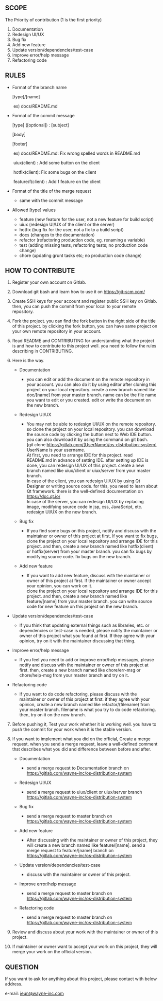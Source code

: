 ## SCOPE

The Priority of contribution (1 is the first priority)

1. Documentation
2. Redesign UI/UX
3. Bug fix
4. Add new feature
5. Update version/dependencies/test-case
6. Improve error/help message
7. Refactoring code





## RULES

- Format of the branch name

  [type]/[name]

  ​	ex) docs/README.md

- Format of the commit message

  [type] ([optional]) : [subject]

  [body]

  [footer]

  ​	ex) docs/README.md: Fix wrong spelled words in README.md

  ​		  uiux(client) : Add some button on the client

  ​		  hotfix(client): Fix some bugs on the client

  ​		  feature/f(client) : Add f feature on the client		  

- Format of the title of the merge request

    - same with the commit message
  
- Allowed [type] values
  - feature (new feature for the user, not a new feature for build script)
  - uiux (redesign UI/UX of the client or the server)
  - hotfix (bug fix for the user, not a fix to a build script)
  - docs (changes to the documentation)
  - refactor (refactoring production code, eg. renaming a variable)
  - test (adding missing tests, refactoring tests; no production code change)
  - chore (updating grunt tasks etc; no production code change)





## HOW TO CONTRIBUTE

1. Register your own account on Gitlab.

2. Download git bash and learn how to use it on https://git-scm.com/

3. Create SSH keys for your account and register public SSH key on Gitlab. then, you can push the commit from your local to your remote repository.

4. Fork the project. you can find the fork button in the right side of the title of this project. by clicking the fork button, you can have same project on your own remote repository in your account.  

5. Read README and CONTRIBUTING for understanding what the project is and how to contribute to this project well. you need to follow the rules describing in CONTRIBUTING.

6.  Here is the way.
    
    - Documentation
      - you can edit or add the document on the remote repository in your account. you can also do it by using editor after cloning this project on your local repository. create a new branch named like doc/[name] from your master branch. name can be the file name you want to edit or you created. edit or write the document on the new branch. 
    
    - Redesign UI/UX
      - You may not be able to redesign UI/UX on the remote repository. so clone the project on your local repository. you can download the source code by clicking the button next to Web IDE button. you can also download it by using the command on git bash.   
        [git clone https://gitlab.com/(UserName)/os-distribution-system]   
        UserName is your username.     
        At first, you need to arrange IDE for this project. read README.md in advance of setting IDE. after setting up IDE is done, you can redesign UI/UX of this project. create a new branch named like uiux/client or uiux/server from your master branch.   
        In case of the client, you can redesign UI/UX by using Qt Designer or writing source code. for this, you need to learn about Qt framework. there is the well-defined documentation on https://doc.qt.io/   
        In case of the server, you can redesign UI/UX by replacing image, modifying source code in jsp, css, JavaScript, etc. redesign UI/UX on the new branch.  
    
    - Bug fix
      - If you find some bugs on this project, notify and discuss with the maintainer or owner of this project at first. If you want to fix bugs, clone the project on your local repository and arrange IDE for this project. and then, create a new branch named like hotfix(client) or hotfix(server) from your master branch. you can fix bugs by modifying source code. fix bugs on the new branch.  
    
    - Add new feature
      - If you want to add new feature, discuss with the maintainer or owner of this project at first. If the maintainer or owner accept your opinion, you can work on it.  
         clone the project on your local repository and arrange IDE for this project. and then, create a new branch named like feature/[name] from your master branch. you can write source code for new feature on this project on the new branch.
    
   - Update version/dependencies/test-case
     - If you think that updating external things such as libraries, etc. or dependencies or test-case is needed, please notify the maintainer or owner of this project what you found at first. If they agree with your opinion, try on it with the maintainer discussing that thing.
   
   - Improve error/help message
     - If you feel you need to add or improve error/help messages, please notify and discuss with the maintainer or owner of this project at first. then, create a new branch named like chore/err-msg or chore/help-msg from your master branch and try on it.
   
   - Refactoring code
     - If you want to do code refactoring, please discuss with the maintainer or owner of this project at first. if they agree with your opinion, create a new branch named like refactor/(filename) from your master branch. filename is what you try to do code refactoring. then, try on it on the new branch. 
   
7. Before pushing it, Test your work whether it is working well. you have to push the commit for your work when it is the stable version.

8. If you want to implement what you did on the official, Create a merge request. when you send a merge request, leave a well-defined comment that describes what you did and difference between before and after.

   - Documentation
     - send a merge request to Documentation branch on https://gitlab.com/wayne-inc/os-distribution-system
   - Redesign UI/UX
     - send a merge request to uiux/client or uiux/server branch https://gitlab.com/wayne-inc/os-distribution-system

   - Bug fix
     - send a merge request to master branch on https://gitlab.com/wayne-inc/os-distribution-system

   - Add new feature
     - After discussing with the maintainer or owner of this project, they will create a new branch named like feature/[name]. send a merge request to feature/[name] branch on https://gitlab.com/wayne-inc/os-distribution-system

   - Update version/dependencies/test-case
     - discuss with the maintainer or owner of this project.

   - Improve error/help message
     - send a merge request to master branch on https://gitlab.com/wayne-inc/os-distribution-system

   - Refactoring code
     - send a merge request to master branch on https://gitlab.com/wayne-inc/os-distribution-system

9. Review and discuss about your work with the maintainer or owner of this project.

10. If maintainer or owner want to accept your work on this project, they will merge your work on the official version.





## QUESTION

 If you want to ask for anything about this project, please contact with below address.

e-mail: jeun@wayne-inc.com

